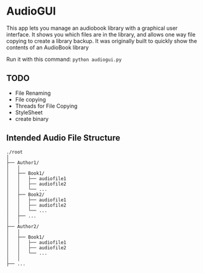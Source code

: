 # AudioGUI

This app lets you manage an audiobook library with a graphical user interface. It shows you which files are in the library, and allows one way file copying to create a library backup.
It was originally built to quickly show the contents of an AudioBook library

Run it with this command: ```python audiogui.py```

## TODO

- File Renaming
- File copying
- Threads for File Copying
- StyleSheet
- create binary

## Intended Audio File Structure

```text
./root
│
├── Author1/
│   │
│   ├── Book1/
│   │   ├── audiofile1
│   │   ├── audiofile2
│   │   └── ...
│   ├── Book2/
│   │   ├── audiofile1
│   │   ├── audiofile2
│   │   └── ...
│   ├── ...
│   │
├── Author2/
│   │
│   ├── Book1/
│   │   ├── audiofile1
│   │   ├── audiofile2
│   │   └── ...
│   │
├── ...

```
